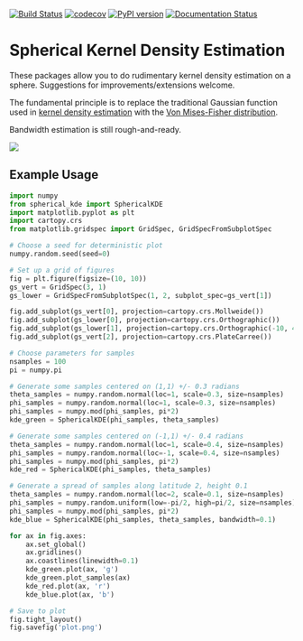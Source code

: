 [![Build Status](https://travis-ci.org/williamjameshandley/spherical_kde.svg?branch=master)](https://travis-ci.org/williamjameshandley/spherical_kde)
[![codecov](https://codecov.io/gh/williamjameshandley/spherical_kde/branch/master/graph/badge.svg)](https://codecov.io/gh/williamjameshandley/spherical_kde)
[![PyPI version](https://badge.fury.io/py/spherical_kde.svg)](https://badge.fury.io/py/spherical_kde)
[![Documentation Status](https://readthedocs.org/projects/spherical-kde/badge/?version=latest)](http://spherical-kde.readthedocs.io/en/latest/?badge=latest)




Spherical Kernel Density Estimation
===================================

These packages allow you to do rudimentary kernel density estimation on a
sphere. Suggestions for improvements/extensions welcome.

The fundamental principle is to replace the traditional Gaussian function used
in 
[kernel density estimation](https://en.wikipedia.org/wiki/Kernel_density_estimation)
with the
[Von Mises-Fisher distribution](https://en.wikipedia.org/wiki/Von_Mises-Fisher_distribution).

Bandwidth estimation is still rough-and-ready.

![](https://raw.github.com/williamjameshandley/spherical_kde/master/plot.png)

Example Usage
-------------

```python
import numpy
from spherical_kde import SphericalKDE
import matplotlib.pyplot as plt
import cartopy.crs
from matplotlib.gridspec import GridSpec, GridSpecFromSubplotSpec

# Choose a seed for deterministic plot
numpy.random.seed(seed=0)

# Set up a grid of figures
fig = plt.figure(figsize=(10, 10))
gs_vert = GridSpec(3, 1)
gs_lower = GridSpecFromSubplotSpec(1, 2, subplot_spec=gs_vert[1])

fig.add_subplot(gs_vert[0], projection=cartopy.crs.Mollweide())
fig.add_subplot(gs_lower[0], projection=cartopy.crs.Orthographic())
fig.add_subplot(gs_lower[1], projection=cartopy.crs.Orthographic(-10, 45))
fig.add_subplot(gs_vert[2], projection=cartopy.crs.PlateCarree())

# Choose parameters for samples
nsamples = 100
pi = numpy.pi

# Generate some samples centered on (1,1) +/- 0.3 radians
theta_samples = numpy.random.normal(loc=1, scale=0.3, size=nsamples)
phi_samples = numpy.random.normal(loc=1, scale=0.3, size=nsamples)
phi_samples = numpy.mod(phi_samples, pi*2)
kde_green = SphericalKDE(phi_samples, theta_samples)

# Generate some samples centered on (-1,1) +/- 0.4 radians
theta_samples = numpy.random.normal(loc=1, scale=0.4, size=nsamples)
phi_samples = numpy.random.normal(loc=-1, scale=0.4, size=nsamples)
phi_samples = numpy.mod(phi_samples, pi*2)
kde_red = SphericalKDE(phi_samples, theta_samples)

# Generate a spread of samples along latitude 2, height 0.1
theta_samples = numpy.random.normal(loc=2, scale=0.1, size=nsamples)
phi_samples = numpy.random.uniform(low=-pi/2, high=pi/2, size=nsamples)
phi_samples = numpy.mod(phi_samples, pi*2)
kde_blue = SphericalKDE(phi_samples, theta_samples, bandwidth=0.1)

for ax in fig.axes:
    ax.set_global()
    ax.gridlines()
    ax.coastlines(linewidth=0.1)
    kde_green.plot(ax, 'g')
    kde_green.plot_samples(ax)
    kde_red.plot(ax, 'r')
    kde_blue.plot(ax, 'b')

# Save to plot
fig.tight_layout()
fig.savefig('plot.png')
```
